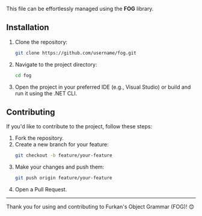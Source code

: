 
This file can be effortlessly managed using the **FOG** library.

## Installation

1. Clone the repository:
   ```bash
   git clone https://github.com/username/fog.git
   ```

2. Navigate to the project directory:
   ```bash
   cd fog
   ```

3. Open the project in your preferred IDE (e.g., Visual Studio) or build and run it using the .NET CLI.

## Contributing

If you'd like to contribute to the project, follow these steps:

1. Fork the repository.
2. Create a new branch for your feature:
   ```bash
   git checkout -b feature/your-feature
   ```
3. Make your changes and push them:
   ```bash
   git push origin feature/your-feature
   ```
4. Open a Pull Request.

---

Thank you for using and contributing to Furkan's Object Grammar (FOG)! 😊
